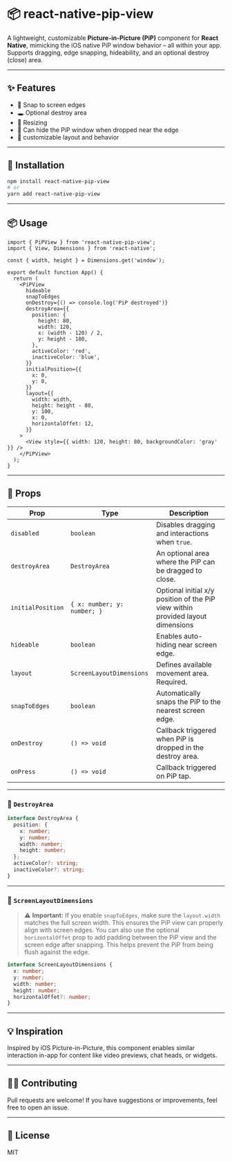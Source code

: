 # 📦 react-native-pip-view

A lightweight, customizable **Picture-in-Picture (PiP)** component for **React Native**, mimicking the iOS native PiP window behavior – all within your app. Supports dragging, edge snapping, hideability, and an optional destroy (close) area.

---

## ✨ Features

- 🧲 Snap to screen edges  
- 🕳️ Optional destroy area  
- 📏 Resizing
- 🔽 Can hide the PiP window when dropped near the edge  
- 🔄 customizable layout and behavior 

---

## 🚀 Installation

```bash
npm install react-native-pip-view
# or
yarn add react-native-pip-view
```

---

## 📦 Usage

```tsx
import { PiPView } from 'react-native-pip-view';
import { View, Dimensions } from 'react-native';

const { width, height } = Dimensions.get('window');

export default function App() {
  return (
    <PiPView
      hideable
      snapToEdges
      onDestroy={() => console.log('PiP destroyed')}
      destroyArea={{
        position: {
          height: 80,
          width: 120,
          x: (width - 120) / 2,
          y: height - 180,
        },
        activeColor: 'red',
        inactiveColor: 'blue',
      }}
      initialPosition={{
        x: 0,
        y: 0,
      }}
      layout={{
        width: width,
        height: height - 80,
        y: 100,
        x: 0,
        horizontalOffet: 12,
      }}
    >
      <View style={{ width: 120, height: 80, backgroundColor: 'gray' }} />
    </PiPView>
  );
}
```

---

## 🧩 Props

| Prop              | Type                        | Description                                                                     |
| ----------------- | --------------------------- | ------------------------------------------------------------------------------- |
| `disabled`        | `boolean`                   | Disables dragging and interactions when `true`.                                 |
| `destroyArea`     | `DestroyArea`               | An optional area where the PiP can be dragged to close.                         |
| `initialPosition` | `{ x: number; y: number; }` | Optional initial x/y position of the PiP view within provided layout dimensions |
| `hideable`        | `boolean`                   | Enables auto-hiding near screen edge.                                           |
| `layout`          | `ScreenLayoutDimensions`    | Defines available movement area. Required.                                      |
| `snapToEdges`     | `boolean`                   | Automatically snaps the PiP to the nearest screen edge.                         |
| `onDestroy`       | `() => void`                | Callback triggered when PiP is dropped in the destroy area.                     |
| `onPress`         | `() => void`                | Callback triggered on PiP tap.                                                  |

---

### 🔻 `DestroyArea`

```ts
interface DestroyArea {
  position: {
    x: number;
    y: number;
    width: number;
    height: number;
  };
  activeColor?: string;
  inactiveColor?: string;
}
```

---

### 📐 `ScreenLayoutDimensions`

> ⚠️ **Important:** If you enable `snapToEdges`, make sure the `layout.width` matches the full screen width. This ensures the PiP view can properly align with screen edges.
> You can also use the optional `horizontalOffet` prop to add padding between the PiP view and the screen edge after snapping. This helps prevent the PiP from being flush against the edge.

```ts
interface ScreenLayoutDimensions {
  x: number;
  y: number;
  width: number;
  height: number;
  horizontalOffet?: number;
}
```

---

## 💡 Inspiration

Inspired by iOS Picture-in-Picture, this component enables similar interaction in-app for content like video previews, chat heads, or widgets.

---

## 🧑‍💻 Contributing

Pull requests are welcome! If you have suggestions or improvements, feel free to open an issue.

---

## 📄 License

MIT